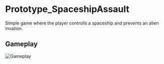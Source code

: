 # Prototype_SpaceshipAssault

Simple game where the player controlls a spaceship and prevents an alien invation.

## Gameplay

![Gameplay](doc/Gameplay.gif)